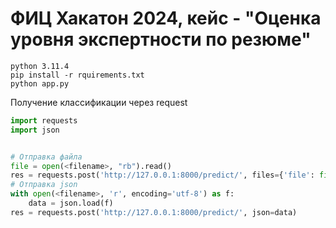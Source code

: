 # ФИЦ Хакатон 2024, кейс - "Оценка уровня экспертности по резюме"

```
python 3.11.4
pip install -r rquirements.txt
python app.py
```
Получение классификации через request
```python
import requests
import json


# Отправка файла
file = open(<filename>, "rb").read()
res = requests.post('http://127.0.0.1:8000/predict/', files={'file': file})
# Отправка json
with open(<filename>, 'r', encoding='utf-8') as f:
    data = json.load(f)
res = requests.post('http://127.0.0.1:8000/predict/', json=data)
```